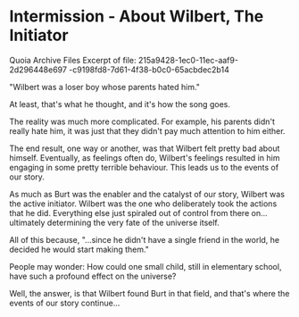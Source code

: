 Intermission - About Wilbert, The Initiator
===============================
Quoia Archive Files
Excerpt of file:
215a9428-1ec0-11ec-aaf9-2d296448e697
-c9198fd8-7d61-4f38-b0c0-65acbdec2b14


"Wilbert was a loser boy whose parents hated him."

At least, that's what he thought, and it's how the song goes.

The reality was much more complicated. For example, his parents didn't
really hate him, it was just that they didn't pay much attention to
him either.

The end result, one way or another, was that Wilbert felt pretty bad
about himself. Eventually, as feelings often do, Wilbert's feelings
resulted in him engaging in some pretty terrible behaviour.  This
leads us to the events of our story.

As much as Burt was the enabler and the catalyst of our story, Wilbert
was the active initiator. Wilbert was the one who deliberately took
the actions that he did. Everything else just spiraled out of control
from there on...  ultimately determining the very fate of the
universe itself.

All of this because, "...since he didn't have a single friend in the
world, he decided he would start making them."

People may wonder: How could one small child, still in elementary school, have such a profound effect on the universe?

Well,  the answer,  is that Wilbert found Burt in that field,
and that's where the events of our story continue...
